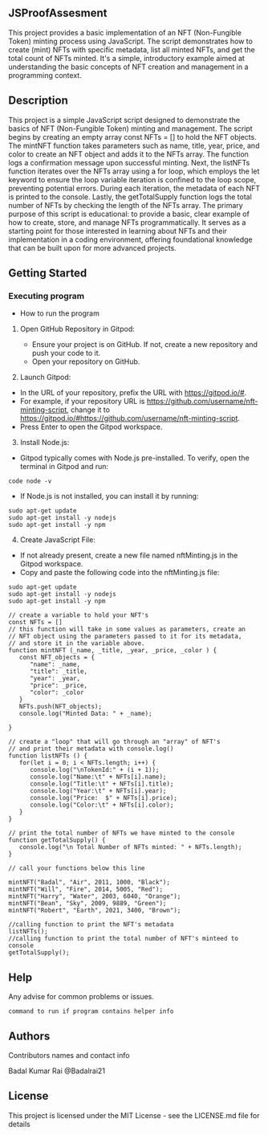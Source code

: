 ## JSProofAssesment

This project provides a basic implementation of an NFT (Non-Fungible Token) minting process using JavaScript. The script demonstrates how to create (mint) NFTs with specific metadata, list all minted NFTs, and get the total count of NFTs minted. It's a simple, introductory example aimed at understanding the basic concepts of NFT creation and management in a programming context.

## Description

This project is a simple JavaScript script designed to demonstrate the basics of NFT (Non-Fungible Token) minting and management. The script begins by creating an empty array const NFTs = [] to hold the NFT objects. The mintNFT function takes parameters such as name, title, year, price, and color to create an NFT object and adds it to the NFTs array. The function logs a confirmation message upon successful minting. Next, the listNFTs function iterates over the NFTs array using a for loop, which employs the let keyword to ensure the loop variable iteration is confined to the loop scope, preventing potential errors. During each iteration, the metadata of each NFT is printed to the console. Lastly, the getTotalSupply function logs the total number of NFTs by checking the length of the NFTs array. The primary purpose of this script is educational: to provide a basic, clear example of how to create, store, and manage NFTs programmatically. It serves as a starting point for those interested in learning about NFTs and their implementation in a coding environment, offering foundational knowledge that can be built upon for more advanced projects.

## Getting Started

### Executing program

* How to run the program

1. Open GitHub Repository in Gitpod:
   * Ensure your project is on GitHub. If not, create a new repository and push your code to it.
   * Open your repository on GitHub.
    
2. Launch Gitpod:
     
  * In the URL of your repository, prefix the URL with https://gitpod.io/#.
  * For example, if your repository URL is https://github.com/username/nft-minting-script, change it to https://gitpod.io/#https://github.com/username/nft-minting-script.
  * Press Enter to open the Gitpod workspace.
    
3. Install Node.js:
  * Gitpod typically comes with Node.js pre-installed. To verify, open the terminal in Gitpod and run:
    
```
code node -v
```
  * If Node.js is not installed, you can install it by running:
```
sudo apt-get update
sudo apt-get install -y nodejs
sudo apt-get install -y npm
```

4. Create JavaScript File:
  * If not already present, create a new file named nftMinting.js in the Gitpod workspace.
  * Copy and paste the following code into the nftMinting.js file:
 
```
sudo apt-get update
sudo apt-get install -y nodejs
sudo apt-get install -y npm
```


```
// create a variable to hold your NFT's
const NFTs = []
// this function will take in some values as parameters, create an
// NFT object using the parameters passed to it for its metadata, 
// and store it in the variable above.
function mintNFT (_name, _title, _year, _price, _color ) {
   const NFT_objects = {
      "name": _name,
      "title": _title,
      "year": _year,
      "price": _price,
      "color": _color
   }
   NFTs.push(NFT_objects);
   console.log("Minted Data: " + _name);

}

// create a "loop" that will go through an "array" of NFT's
// and print their metadata with console.log()
function listNFTs () {
   for(let i = 0; i < NFTs.length; i++) {
      console.log("\nTokenId:" + (i + 1));
      console.log("Name:\t" + NFTs[i].name);
      console.log("Title:\t" + NFTs[i].title);
      console.log("Year:\t" + NFTs[i].year);
      console.log("Price:  $" + NFTs[i].price);
      console.log("Color:\t" + NFTs[i].color);
   }
}

// print the total number of NFTs we have minted to the console
function getTotalSupply() {
   console.log("\n Total Number of NFTs minted: " + NFTs.length);
}

// call your functions below this line

mintNFT("Badal", "Air", 2011, 1000, "Black");
mintNFT("Will", "Fire", 2014, 5005, "Red");
mintNFT("Harry", "Water", 2003, 6040, "Orange");
mintNFT("Bean", "Sky", 2009, 9889, "Green");
mintNFT("Robert", "Earth", 2021, 3400, "Brown");

//calling function to print the NFT's metadata 
listNFTs();
//calling function to print the total number of NFT's minteed to console
getTotalSupply();
```
## Help

Any advise for common problems or issues.
```
command to run if program contains helper info
```

## Authors

Contributors names and contact info

Badal Kumar Rai
@Badalrai21


## License

This project is licensed under the MIT License - see the LICENSE.md file for details
